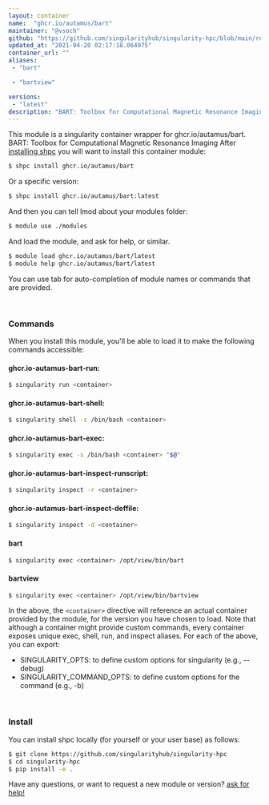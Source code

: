 ```yaml
---
layout: container
name:  "ghcr.io/autamus/bart"
maintainer: "@vsoch"
github: "https://github.com/singularityhub/singularity-hpc/blob/main/registry/ghcr.io/autamus/bart/container.yaml"
updated_at: "2021-04-20 02:17:18.064975"
container_url: ""
aliases:
 - "bart"

 - "bartview"

versions:
 - "latest"
description: "BART: Toolbox for Computational Magnetic Resonance Imaging"
---
```


This module is a singularity container wrapper for ghcr.io/autamus/bart.
BART: Toolbox for Computational Magnetic Resonance Imaging
After [installing shpc](#install) you will want to install this container module:

```bash
$ shpc install ghcr.io/autamus/bart
```

Or a specific version:

```bash
$ shpc install ghcr.io/autamus/bart:latest
```

And then you can tell lmod about your modules folder:

```bash
$ module use ./modules
```

And load the module, and ask for help, or similar.

```bash
$ module load ghcr.io/autamus/bart/latest
$ module help ghcr.io/autamus/bart/latest
```

You can use tab for auto-completion of module names or commands that are provided.

<br>

### Commands

When you install this module, you'll be able to load it to make the following commands accessible:

#### ghcr.io-autamus-bart-run:

```bash
$ singularity run <container>
```

#### ghcr.io-autamus-bart-shell:

```bash
$ singularity shell -s /bin/bash <container>
```

#### ghcr.io-autamus-bart-exec:

```bash
$ singularity exec -s /bin/bash <container> "$@"
```

#### ghcr.io-autamus-bart-inspect-runscript:

```bash
$ singularity inspect -r <container>
```

#### ghcr.io-autamus-bart-inspect-deffile:

```bash
$ singularity inspect -d <container>
```


#### bart
       
```bash
$ singularity exec <container> /opt/view/bin/bart
```


#### bartview
       
```bash
$ singularity exec <container> /opt/view/bin/bartview
```



In the above, the `<container>` directive will reference an actual container provided
by the module, for the version you have chosen to load. Note that although a container
might provide custom commands, every container exposes unique exec, shell, run, and
inspect aliases. For each of the above, you can export:

 - SINGULARITY_OPTS: to define custom options for singularity (e.g., --debug)
 - SINGULARITY_COMMAND_OPTS: to define custom options for the command (e.g., -b)

<br>
  
### Install

You can install shpc locally (for yourself or your user base) as follows:

```bash
$ git clone https://github.com/singularityhub/singularity-hpc
$ cd singularity-hpc
$ pip install -e .
```

Have any questions, or want to request a new module or version? [ask for help!](https://github.com/singularityhub/singularity-hpc/issues)